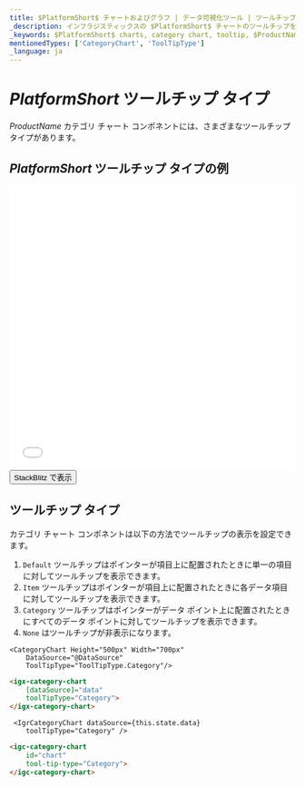 ```yaml
---
title: $PlatformShort$ チャートおよびグラフ | データ可視化ツール | ツールチップ タイプ | インフラジスティックス
_description: インフラジスティックスの $PlatformShort$ チャートのツールチップを使用して、重要なデータを表示します。インフラジスティックスの $ProductName$ グラフ チュートリアルを是非お試しください!
_keywords: $PlatformShort$ charts, category chart, tooltip, $ProductName$, Infragistics, $PlatformShort$ チャート, カテゴリ チャート, ツールチップ, インフラジスティックス
mentionedTypes: ['CategoryChart', 'ToolTipType']
_language: ja
---
```

# $PlatformShort$ ツールチップ タイプ

$ProductName$ カテゴリ チャート コンポネントには、さまざまなツールチップ タイプがあります。

## $PlatformShort$ ツールチップ タイプの例
<div class="sample-container loading" style="height: 500px">
    <iframe id="category-chart-tooltip-types-iframe" src='{environment:dvDemosBaseUrl}/charts/category-chart-tooltip-types' width="100%" height="100%" seamless frameBorder="0" onload="onXPlatSampleIframeContentLoaded(this);" alt="$PlatformShort$ ツールチップ タイプの例"></iframe>
</div>
<div>
    <button data-localize="stackblitz" class="stackblitz-btn"   data-iframe-id="category-chart-tooltip-types-iframe" data-demos-base-url="{environment:dvDemosBaseUrl}">StackBlitz で表示
    </button>
<sample-button src="charts/category-chart/tooltip-types"></sample-button>

</div>
<div class="divider--half"></div>

## ツールチップ タイプ

カテゴリ チャート コンポネントは以下の方法でツールチップの表示を設定できます。

1. `Default` ツールチップはポインターが項目上に配置されたときに単一の項目に対してツールチップを表示できます。
1. `Item` ツールチップはポインターが項目上に配置されたときに各データ項目に対してツールチップを表示できます。
1. `Category` ツールチップはポインターがデータ ポイント上に配置されたときにすべてのデータ ポイントに対してツールチップを表示できます。
1. `None` はツールチップが非表示になります。

```razor
<CategoryChart Height="500px" Width="700px"
    DataSource="@DataSource"
    ToolTipType="ToolTipType.Category"/>
```

```html
<igx-category-chart
    [dataSource]="data"
    toolTipType="Category">
</igx-category-chart>
```

```tsx
 <IgrCategoryChart dataSource={this.state.data}
    toolTipType="Category" />
```

```html
<igc-category-chart
    id="chart"
    tool-tip-type="Category">
</igc-category-chart>
```
